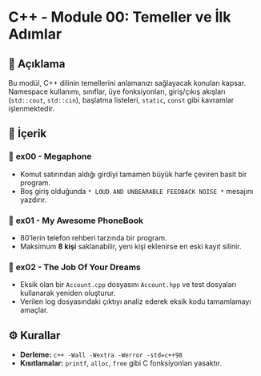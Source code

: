 # C++ - Module 00: Temeller ve İlk Adımlar

## 📖 Açıklama
Bu modül, C++ dilinin temellerini anlamanızı sağlayacak konuları kapsar. Namespace kullanımı, sınıflar, üye fonksiyonları, giriş/çıkış akışları (`std::cout`, `std::cin`), başlatma listeleri, `static`, `const` gibi kavramlar işlenmektedir.

## 📌 İçerik

### 🔹 **ex00 - Megaphone**
- Komut satırından aldığı girdiyi tamamen büyük harfe çeviren basit bir program.
- Boş giriş olduğunda `* LOUD AND UNBEARABLE FEEDBACK NOISE *` mesajını yazdırır.

### 🔹 **ex01 - My Awesome PhoneBook**
- 80’lerin telefon rehberi tarzında bir program.
- Maksimum **8 kişi** saklanabilir, yeni kişi eklenirse en eski kayıt silinir.

### 🔹 **ex02 - The Job Of Your Dreams**
- Eksik olan bir `Account.cpp` dosyasını `Account.hpp` ve test dosyaları kullanarak yeniden oluşturur.
- Verilen log dosyasındaki çıktıyı analiz ederek eksik kodu tamamlamayı amaçlar.

## ⚙️ Kurallar
- **Derleme:** `c++ -Wall -Wextra -Werror -std=c++98`
- **Kısıtlamalar:** `printf`, `alloc`, `free` gibi C fonksiyonları yasaktır.
